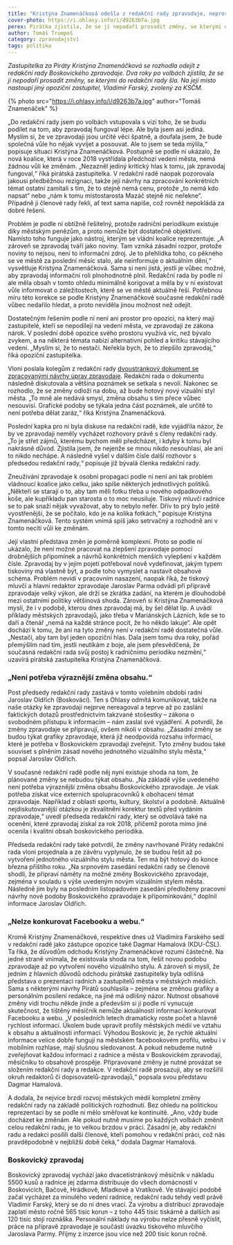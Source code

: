 ```yaml
---
title: "Kristýna Znamenáčková odešla z redakční rady zpravodaje, neprosadila změny obsahu"
cover-photo: https://i.ohlasy.info/i/d9263b7a.jpg
perex: Pirátka zjistila, že se jí nepodaří prosadit změny, se kterými do redakční rady šla.
author: Tomáš Trumpeš
category: zpravodajství
tags: politika
---
```


*Zastupitelka za Piráty Kristýna Znamenáčková se rozhodla odejít z redakční rady Boskovického zpravodaje. Dva roky po volbách zjistila, že se jí nepodaří prosadit změny, se kterými do redakční rady šla. Na její místo nastoupí jiný opoziční zastupitel, Vladimír Farský, zvolený za KSČM.*

{% photo src="https://i.ohlasy.info/i/d9263b7a.jpg" author="Tomáš Znamenáček" %}

„Do redakční rady jsem po volbách vstupovala s vizí toho, že se budu podílet na tom, aby zpravodaj fungoval lépe. Ale byla jsem asi jediná. Myslím si, že ve zpravodaji jsou určité věci špatně, a doufala jsem, že bude společná vůle ho nějak vyvíjet a posouvat. Ale to jsem se teda mýlila,“ popisuje situaci Kristýna Znamenáčková. 
Postupně se podle ní ukázalo, že nová koalice, která v roce 2018 vystřídala předchozí vedení města, nemá žádnou vůli ke změnám. „Nezazněl jediný kritický hlas k tomu, jak zpravodaj fungoval,“ říká pirátská zastupitelka. V redakční radě naopak pozorovala jakousi předběžnou rezignaci, takže její návrhy na zpracování konkrétních témat ostatní zamítali s tím, že to stejně nemá cenu, protože „to nemá kdo napsat“ nebo „nám k tomu místostarosta Mazáč stejně nic neřekne“. Případně jí členové rady řekli, ať text sama napíše, což rovněž nepokládá za dobré řešení.

Problém je podle ní obtížně řešitelný, protože radniční periodikum existuje díky městským penězům, a proto nemůže být dostatečně objektivní. Namísto toho funguje jako nástroj, kterým se vládní koalice reprezentuje. „A zároveň se zpravodaj tváří jako noviny. Tam vzniká zásadní rozpor, protože noviny to nejsou, není to informační zdroj. Je to přehlídka toho, co pěkného se ve městě za poslední měsíc stalo, ale neinformuje o aktuálním dění,“ vysvětluje Kristýna Znamenáčková. Sama si není jistá, jestli je vůbec možné, aby zpravodaj informační roli plnohodnotně plnil. Redakční rada by podle ní ale měla obsah v tomto ohledu minimálně korigovat a měla by v ní existovat vůle informovat o záležitostech, které se ve městě aktuálně řeší. Potřebnou míru této korekce se podle Kristýny Znamenáčkové současné redakční radě vůbec nedařilo hledat, a proto neviděla jinou možnost než odejít.

Dostatečným řešením podle ní není ani prostor pro opozici, na který mají zastupitelé, kteří se nepodílejí na vedení města, ve zpravodaji ze zákona nárok. V poslední době opozice svého prostoru využívá víc, než bývalo zvykem, a na některá témata nabízí alternativní pohled a kritiku stávajícího vedení. „Myslím si, že to nestačí. Neřekla bych, že to zlepšilo zpravodaj,“ říká opoziční zastupitelka.

Vloni poslala kolegům z redakční rady [dvoustránkový dokument se zpracovanými návrhy úprav zpravodaje](https://drive.google.com/file/d/19zD5jazscHzE_9qJ210wTl4ruH_weCGD/view?fbclid=IwAR2UoMGSf5QdqwhL8xEMuhi5ZbGnd5Z24qSdIRx3U-bASHbEhawOgTkbVTs). Redakční rada o dokumentu následně diskutovala a většina poznámek se setkala s nevolí. Nakonec se rozhodlo, že se změny odloží na dobu, až bude hotový nový vizuální styl města. „To mně ale nedává smysl, změna obsahu s tím přece vůbec nesouvisí. Grafické podoby se týkala jedna část poznámek, ale určitě to není potřeba dělat zaráz,“ říká Kristýna Znamenáčková. 

Poslední kapka pro ni byla diskuse na redakční radě, kde vyjádřila názor, že by ve zpravodaji neměly vycházet rozhovory právě s členy redakční rady. „To je střet zájmů, kterému bychom měli předcházet, i kdyby k tomu byl nakrásně důvod. Zjistila jsem, že nejenže se mnou nikdo nesouhlasí, ale ani to nikdo nechápe. A následně vyšel v dalším čísle další rozhovor s předsedou redakční rady,“ popisuje již bývalá členka redakční rady. 

Zneužívání zpravodaje k osobní propagaci podle ní není ani tak problém vládnoucí koalice jako celku, jako spíše některých jednotlivých politiků. „Někteří se starají o to, aby tam měli fotku třeba u nového odpadkového koše, ale kupříkladu pan starosta o to moc neusiluje. Tiskový mluvčí radnice se to pak snaží nějak vyvažovat, aby to nebylo nefér. Dřív to prý bylo ještě vyostřenější, že se počítalo, kdo je na kolika fotkách,“ popisuje Kristýna Znamenáčková. Tento systém vnímá spíš jako setrvačný a rozhodně ani v tomto necítí vůli ke změnám.

Její vlastní představa změn je poměrně komplexní. Proto se podle ní ukázalo, že není možné pracovat na zlepšení zpravodaje pomocí drobnějších připomínek a návrhů konkrétních menších vylepšení v každém čísle. Zpravodaj by v jejím pojetí potřeboval nově vydefinovat, jakým typem tiskoviny má vlastně být, a podle toho vymyslet a nastavit obsahové schéma. Problém nevidí v pracovním nasazení, naopak říká, že tiskový mluvčí a hlavní redaktor zpravodaje Jaroslav Parma odvádí při přípravě zpravodaje velký výkon, ale drží se zkrátka zadání, na kterém je dlouhodobě mezi ostatními politiky většinová shoda. Zároveň si Kristýna Znamenáčková myslí, že i v podobě, kterou dnes zpravodaj má, by šel dělat líp. A uvádí příklady městských zpravodajů, jako třeba v Mariánských Lázních, kde se to daří a čtenář „nemá na každé stránce pocit, že ho někdo lakuje“. Ale opět dochází k tomu, že ani na tyto změny není v redakční radě dostatečná vůle.  „Nestačí, aby tam byl jeden opoziční hlas. Dala jsem tomu dva roky, pořád přemýšlím nad tím, jestli neutíkám z boje, ale jsem přesvědčená, že současná redakční rada svůj postoj k radničnímu periodiku nezmění,“ uzavírá pirátská zastupitelka Kristýna Znamenáčková.

### „Není potřeba výraznější změna obsahu.“

Post předsedy redakční rady zastává v tomto volebním období radní Jaroslav Oldřich (Boskováci). Ten s Ohlasy odmítá komunikovat, takže na naše otázky ke zpravodaji nejprve nereagoval a teprve až po zaslání faktických dotazů prostřednictvím takzvané stošestky – zákona o svobodném přístupu k informacím – nám zaslal své vyjádření. A potvrdil, že změny zpravodaje se připravují, ovšem nikoli v obsahu. „Zásadní změny se budou týkat grafiky zpravodaje, která již neodpovídá rozsahu informací, které je potřeba v Boskovickém zpravodaji zveřejnit. Tyto změny budou také souviset s plněním zásad nového jednotného vizuálního stylu města,“ popsal Jaroslav Oldřich.

V současné redakční radě podle něj nyní existuje shoda na tom, že plánované změny se nebudou týkat obsahu. „Na základě výše uvedeného není potřeba výraznější změna obsahu Boskovického zpravodaje. Je však potřeba získat více externích spolupracovníků k obohacení témat zpravodaje. Například z oblasti sportu, kultury, školství a podobně. Aktuálně nejdiskutovanější otázkou je zkvalitnění korektur textů před vydáním zpravodaje,“ uvedl předseda redakční rady, který se odvolává také na ocenění, které zpravodaj získal za rok 2018, přičemž porota mimo jiné ocenila i kvalitní obsah boskovického periodika.

Předseda redakční rady také potvrdil, že změny navrhované Piráty redakční rada vloni projednala a ze závěru vyplynulo, že se budou řešit až po vytvoření jednotného vizuálního stylu města. Ten má být hotový do konce března příštího roku. „Na srpnovém zasedání redakční rady se členové shodli, že připraví náměty na možné změny Boskovického zpravodaje, zejména v souladu s výše uvedeným novým vizuálním stylem města. Následně jim byly na posledním listopadovém zasedání předloženy pracovní návrhy nové podoby Boskovického zpravodaje k připomínkování,“ doplnil informace Jaroslav Oldřich.

### „Nelze konkurovat Facebooku a webu.“

Kromě Kristýny Znamenáčkové, respektive dnes už Vladimíra Farského sedí v redakční radě jako zástupce opozice také Dagmar Hamalová (KDU-ČSL). Ta říká, že důvodům odchodu Kristýny Znamenáčkové rozumí částečně. Na jedné straně vnímala, že existovala shoda na tom, řešit novou podobu zpravodaje až po vytvoření nového vizuálního stylu. A zároveň si myslí, že jedním z hlavních důvodů odchodu pirátské zastupitelky byla odlišná představa o prezentaci radních a zastupitelů města v městských médiích.
Sama s některými návrhy Pirátů souhlasila – zejména se změnou grafiky a personálním posílení redakce, na jiné má odlišný názor. Nutnost obsahové změny vidí trochu někde jinde a především si ji podle ní vynucuje skutečnost, že tištěný měsíčník nemůže aktuálností informací konkurovat Facebooku a webu. „V posledních letech dramaticky roste počet a hlavně rychlost informací. Úkolem bude upravit profily městských médií ve vztahu k obsahu a aktuálnosti informací. Výhodou Boskovic je, že rychlé aktuální informace velice dobře fungují na městském facebookovém profilu, webu i v mobilním rozhlase, mají slušnou sledovanost. A pokud nebudeme nutně zveřejňovat každou informaci z radnice a města v Boskovickém zpravodaji, měsíčníku to  obsahově prospěje. Připravované změny je nutné provázat se složením redakční rady a redakce. V redakční radě prosazuji, aby se rozšířil okruh redaktorů či dopisovatelů-zpravodajů,“ popsala svou představu Dagmar Hamalová.

A dodala, že nejvíce brzdí rozvoj městských médií kompletní změny redakční rady na základě politických rozhodnutí. Bez ohledu na politickou reprezentaci by se podle ní mělo směřovat ke kontinuitě. „Ano, vždy bude docházet ke změnám. Ale pokud nutně musíme po každých volbách změnit celou redakční radu, je to velkou brzdou v práci. Zásadní je, aby redakční radu a redakci posílili další členové, kteří pomohou v redakční práci, což nás pravděpodobně v nejbližší době čeká,“ dodala Dagmar Hamalová.

### Boskovický zpravodaj

Boskovický zpravodaj vychází jako dvacetistránkový měsíčník v nákladu 5500 kusů a radnice jej zdarma distribuuje do všech domácností v Boskovicích, Bačově, Hrádkově, Mladkově a Vratíkově. Ve stávající podobě začal vycházet za minulého vedení radnice, redakční radu tehdy vedl právě Vladimír Farský, který se do ní dnes vrací. Za výrobu a distribuci zpravodaje zaplatí město ročně 565 tisíc korun – z toho 445 tisíc tiskárně a dalších asi 120 tisíc stojí roznáška. Personální náklady na výrobu nelze přesně vyčíslit, práce na přípravě zpravodaje je součástí úvazku tiskového mluvčího Jaroslava Parmy. Příjmy z inzerce jsou více než 200 tisíc korun ročně.
